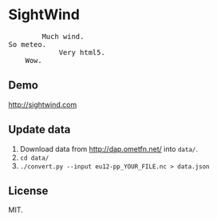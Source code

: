 SightWind
=========

<pre>
        Much wind.
So meteo.
            Very html5.
    Wow.
</pre>

## Demo

http://sightwind.com

## Update data

1. Download data from http://dap.ometfn.net/ into `data/`.
2. `cd data/`
3. `./convert.py --input eu12-pp_YOUR_FILE.nc > data.json`

## License

MIT.